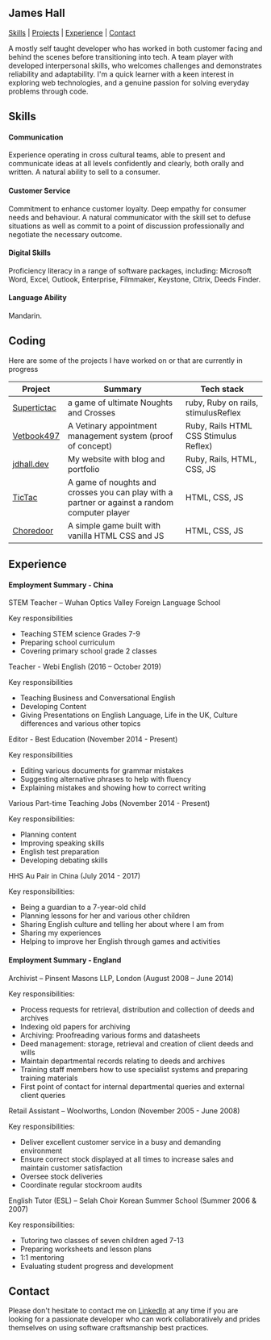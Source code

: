 ## James Hall

[Skills](#skills) | [Projects](#projects) | [Experience](#experience) | [Contact](#contact)

A mostly self taught developer who has worked in both customer facing and behind the scenes before transitioning into tech. A team player with developed interpersonal skills, who welcomes challenges and demonstrates reliability and adaptability. I'm a quick learner with a keen interest in exploring web technologies, and a genuine passion for solving everyday problems through code.

## <a name="skills">Skills</a>
#### Communication
Experience operating in cross cultural teams, able to present and communicate ideas at all levels confidently and clearly, both orally and written. A natural ability to sell to a consumer.

#### Customer Service
Commitment to enhance customer loyalty. Deep empathy for consumer needs and behaviour. A natural communicator with the skill set to defuse situations as well as commit to a point of discussion professionally and negotiate the necessary outcome.

#### Digital Skills
Proficiency literacy in a range of software packages, including: Microsoft Word, Excel, Outlook, Enterprise, Filmmaker, Keystone, Citrix, Deeds Finder.

#### Language Ability
Mandarin.
## <a name="projects">Coding</a>

Here are some of the projects I have worked on or that are currently in progress

|Project|Summary|Tech stack|
|---|---|---|
|[Supertictac](https://github.com/zefur/supertictac)| a game of ultimate Noughts and Crosses|ruby, Ruby on rails, stimulusReflex|
|[Vetbook497](https://github.com/zefur/vetbook497) |A Vetinary appointment management system (proof of concept)|Ruby, Rails HTML CSS Stimulus Reflex)|
|[jdhall.dev](https://github.com/zefur/updated-site) |My website with blog and portfolio |Ruby, Rails, HTML, CSS, JS |
|[TicTac](https://github.com/zefur/tictac) |A game of noughts and crosses you can play with a partner or against a random computer player |HTML, CSS, JS |
|[Choredoor](https://github.com/zefur/chores)|A simple game built with vanilla HTML CSS and JS|HTML, CSS, JS|

## <a name="experience">Experience</a>

#### Employment Summary - China

STEM Teacher – Wuhan Optics Valley Foreign Language School

Key responsibilities 
-	Teaching STEM science Grades 7-9
-	Preparing school curriculum 
-	Covering primary school grade 2 classes

Teacher - Webi English (2016 – October 2019)

Key responsibilities
-	Teaching Business and Conversational English 
-	Developing Content 
-	Giving Presentations on English Language, Life in the UK, Culture differences and various other topics

Editor - Best Education (November 2014 - Present)

Key responsibilities
-	Editing various documents for grammar mistakes
-	Suggesting alternative phrases to help with fluency
-	Explaining mistakes and showing how to correct writing 

Various Part-time Teaching Jobs (November 2014 - Present)

Key responsibilities:
-	Planning content
-	Improving speaking skills
-	English test preparation
-	Developing debating skills

HHS Au Pair in China (July 2014 - 2017)

Key responsibilities:
-	Being a guardian to a 7-year-old child
-	Planning lessons for her and various other children
-	Sharing English culture and telling her about where I am from
-	Sharing my experiences
-	Helping to improve her English through games and activities

#### Employment Summary - England

Archivist – Pinsent Masons LLP, London (August 2008 – June 2014)

Key responsibilities:

-	Process requests for retrieval, distribution and collection of deeds and archives
-	Indexing old papers for archiving
-	Archiving: Proofreading various forms and datasheets 
-	Deed management: storage, retrieval and creation of client deeds and wills
-	Maintain departmental records relating to deeds and archives
-	Training staff members how to use specialist systems and preparing training materials
-	First point of contact for internal departmental queries and external client queries

Retail Assistant – Woolworths, London (November 2005 - June 2008)

Key responsibilities:
-	Deliver excellent customer service in a busy and demanding environment
-	Ensure correct stock displayed at all times to increase sales and maintain customer satisfaction
-	Oversee stock deliveries
-	Coordinate regular stockroom audits 


English Tutor (ESL) –  Selah Choir Korean Summer School (Summer 2006 & 2007)

Key responsibilities:
-	Tutoring two classes of seven children aged 7-13
-	Preparing worksheets and lesson plans
-	1:1 mentoring
-	Evaluating student progress and development


## <a name="contact">Contact</a>

Please don't hesitate to contact me on [LinkedIn](https://www.linkedin.com/in/j-d-hall/)  at any time if you are looking for a passionate developer who can work collaboratively and prides themselves on using software craftsmanship best practices.

